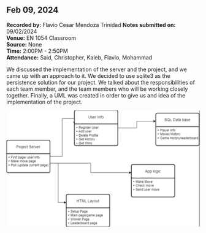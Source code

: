 ## Feb 09, 2024

**Recorded by:** Flavio Cesar Mendoza Trinidad
**Notes submitted on:** 09/02/2024  
**Venue:** EN 1054 Classroom  
**Source:** None   
**Time:** 2:00PM - 2:50PM  
**Attendance:** Said, Christopher, Kaleb, Flavio, Mohammad

We discussed the implementation of the server and the project, and we came up with
an approach to it. We decided to use sqlite3 as the persistence solution for our project.
We talked about the responsibilities of each team member, and the team members who
will be working closely together. Finally, a UML was created in order to give us and idea
of the implementation of the project.

![UML](../Uml_diagrams/Architecture_2.png)